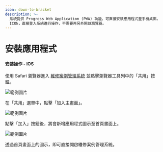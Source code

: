 ```yaml
---
icon: down-to-bracket
description: >-
  系統提供 Progress Web Application (PWA) 功能，可直接安裝應用程式至手機桌面。之後，點選此應用程式
  ICON，直接登入系統進行操作，不需要再另外開啟瀏覽器。
---
```


# 安裝應用程式

#### 安裝操作 - IOS <a href="#an-zhuang-cao-zuo-ios" id="an-zhuang-cao-zuo-ios"></a>

使用 Safari 瀏覽器進入 [維修案例管理系統](https://gd8ce92aab9af75-ares.adb.ap-singapore-1.oraclecloudapps.com/ords/r/ares/machinery-service-management-system104/home) 並點擊瀏覽器工具列中的「共用」按鈕。

![範例圖片](https://machinery-service-management.gitbook.io/\~gitbook/image?url=https%3A%2F%2Fo365cyut-my.sharepoint.com%2Fpersonal%2Fs10914185\_o365\_cyut\_edu\_tw%2FDocuments%2F%25E7%25B6%25AD%25E4%25BF%25AE%25E6%25A1%2588%25E4%25BE%258B%25E7%25AE%25A1%25E7%2590%2586%25E7%25B3%25BB%25E7%25B5%25B1%2520%28%25E5%25A4%25A7%25E7%25AB%258B%25E6%25A9%259F%25E6%25A2%25B0%29%2F24.07.16%2520%25E7%25B3%25BB%25E7%25B5%25B1%25E5%25BB%25BA%25E7%25BD%25AE%2F%25E4%25BD%25BF%25E7%2594%25A8%25E8%25AA%25AA%25E6%2598%258E%2FPWA-IOS-1.png\&width=768\&dpr=4\&quality=100\&sign=bd71d06d\&sv=1)

在「共用」選單中，點擊「加入主畫面」。

![範例圖片](https://machinery-service-management.gitbook.io/\~gitbook/image?url=https%3A%2F%2Fo365cyut-my.sharepoint.com%2Fpersonal%2Fs10914185\_o365\_cyut\_edu\_tw%2FDocuments%2F%25E7%25B6%25AD%25E4%25BF%25AE%25E6%25A1%2588%25E4%25BE%258B%25E7%25AE%25A1%25E7%2590%2586%25E7%25B3%25BB%25E7%25B5%25B1%2520%28%25E5%25A4%25A7%25E7%25AB%258B%25E6%25A9%259F%25E6%25A2%25B0%29%2F24.07.16%2520%25E7%25B3%25BB%25E7%25B5%25B1%25E5%25BB%25BA%25E7%25BD%25AE%2F%25E4%25BD%25BF%25E7%2594%25A8%25E8%25AA%25AA%25E6%2598%258E%2FPWA-IOS-2.png\&width=768\&dpr=4\&quality=100\&sign=65216f12\&sv=1)

點擊「加入」按鈕後，將會新增應用程式圖示至首頁畫面上。

![範例圖片](https://machinery-service-management.gitbook.io/\~gitbook/image?url=https%3A%2F%2Fo365cyut-my.sharepoint.com%2Fpersonal%2Fs10914185\_o365\_cyut\_edu\_tw%2FDocuments%2F%25E7%25B6%25AD%25E4%25BF%25AE%25E6%25A1%2588%25E4%25BE%258B%25E7%25AE%25A1%25E7%2590%2586%25E7%25B3%25BB%25E7%25B5%25B1%2520%28%25E5%25A4%25A7%25E7%25AB%258B%25E6%25A9%259F%25E6%25A2%25B0%29%2F24.07.16%2520%25E7%25B3%25BB%25E7%25B5%25B1%25E5%25BB%25BA%25E7%25BD%25AE%2F%25E4%25BD%25BF%25E7%2594%25A8%25E8%25AA%25AA%25E6%2598%258E%2FPWA-IOS-3.png\&width=768\&dpr=4\&quality=100\&sign=9f33260b\&sv=1)

透過首頁畫面上的圖示，即可直接開啟維修案例管理系統。
